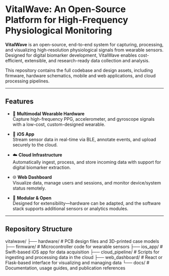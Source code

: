 # VitalWave: An Open-Source Platform for High-Frequency Physiological Monitoring

**VitalWave** is an open-source, end-to-end system for capturing, processing, and visualizing high-resolution physiological signals from wearable sensors. Designed for digital biomarker development, VitalWave enables cost-efficient, extensible, and research-ready data collection and analysis.

This repository contains the full codebase and design assets, including firmware, hardware schematics, mobile and web applications, and cloud processing pipelines.

---

## Features

- 🧠 **Multimodal Wearable Hardware**  
  Capture high-frequency PPG, accelerometer, and gyroscope signals with a low-cost, custom-designed wearable.

- 📱 **iOS App**  
  Stream sensor data in real-time via BLE, annotate events, and upload securely to the cloud.

- ☁️ **Cloud Infrastructure**  
  Automatically ingest, process, and store incoming data with support for digital biomarker extraction.

- 🌐 **Web Dashboard**  
  Visualize data, manage users and sessions, and monitor device/system status remotely.

- 🔧 **Modular & Open**  
  Designed for extensibility—hardware can be adapted, and the software stack supports additional sensors or analytics modules.

---

## Repository Structure
vitalwave/
├── hardware/ # PCB design files and 3D-printed case models
├── firmware/ # Microcontroller code for wearable sensors
├── ios_app/ # Swift-based iOS app for data acquisition
├── cloud_pipeline/ # Scripts for ingesting and processing data in the cloud
├── web_dashboard/ # React or Flask-based interface for visualizing and managing data
└── docs/ # Documentation, usage guides, and publication references
